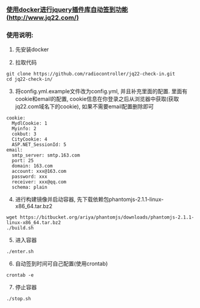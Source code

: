 ### [使用docker进行jquery插件库自动签到功能(http://www.jq22.com/)](http://www.jq22.com/)

### 使用说明:
1. 先安装docker

2. 拉取代码

  ```
  git clone https://github.com/radiocontroller/jq22-check-in.git
  cd jq22-check-in/
  ```

3. 将config.yml.example文件改为config.yml, 并且补充里面的配置. 里面有cookie和email的配置, cookie信息在你登录之后从浏览器中获取(获取jq22.com域名下的cookie), 如果不需要email配置删除即可

  ```
  cookie:
    MydlCookie: 1
    Myinfo: 2
    cokbut: 3
    CityCookie: 4
    ASP.NET_SessionId: 5
  email:
    smtp_server: smtp.163.com
    port: 25
    domain: 163.com
    account: xxx@163.com
    password: xxx
    receiver: xxx@qq.com
    schema: plain

  ```

4. 进行构建镜像并启动容器, 先下载依赖包phantomjs-2.1.1-linux-x86_64.tar.bz2

  ```
  wget https://bitbucket.org/ariya/phantomjs/downloads/phantomjs-2.1.1-linux-x86_64.tar.bz2
  ./build.sh
  ```

5. 进入容器

  ```
  ./enter.sh
  ```

6. 自动签到时间可自己配置(使用crontab)

  ```
  crontab -e
  ```

7. 停止容器

  ```
  ./stop.sh
  ```
